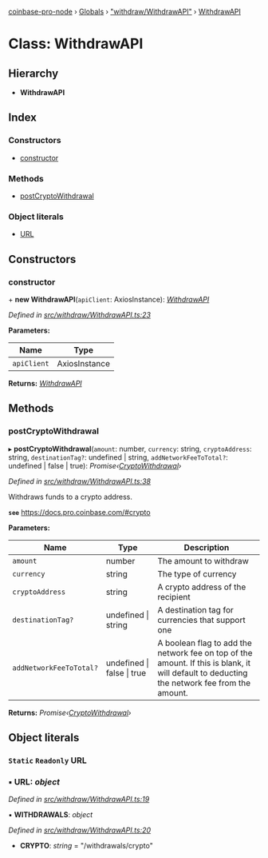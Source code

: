 [coinbase-pro-node](../README.md) › [Globals](../globals.md) › ["withdraw/WithdrawAPI"](../modules/_withdraw_withdrawapi_.md) › [WithdrawAPI](_withdraw_withdrawapi_.withdrawapi.md)

# Class: WithdrawAPI

## Hierarchy

- **WithdrawAPI**

## Index

### Constructors

- [constructor](_withdraw_withdrawapi_.withdrawapi.md#constructor)

### Methods

- [postCryptoWithdrawal](_withdraw_withdrawapi_.withdrawapi.md#postcryptowithdrawal)

### Object literals

- [URL](_withdraw_withdrawapi_.withdrawapi.md#static-readonly-url)

## Constructors

### constructor

\+ **new WithdrawAPI**(`apiClient`: AxiosInstance): _[WithdrawAPI](_withdraw_withdrawapi_.withdrawapi.md)_

_Defined in [src/withdraw/WithdrawAPI.ts:23](https://github.com/bennyn/coinbase-pro-node/blob/ea7299d/src/withdraw/WithdrawAPI.ts#L23)_

**Parameters:**

| Name        | Type          |
| ----------- | ------------- |
| `apiClient` | AxiosInstance |

**Returns:** _[WithdrawAPI](_withdraw_withdrawapi_.withdrawapi.md)_

## Methods

### postCryptoWithdrawal

▸ **postCryptoWithdrawal**(`amount`: number, `currency`: string, `cryptoAddress`: string, `destinationTag?`: undefined | string, `addNetworkFeeToTotal?`: undefined | false | true): _Promise‹[CryptoWithdrawal](../interfaces/_withdraw_withdrawapi_.cryptowithdrawal.md)›_

_Defined in [src/withdraw/WithdrawAPI.ts:38](https://github.com/bennyn/coinbase-pro-node/blob/ea7299d/src/withdraw/WithdrawAPI.ts#L38)_

Withdraws funds to a crypto address.

**`see`** https://docs.pro.coinbase.com/#crypto

**Parameters:**

| Name | Type | Description |
| --- | --- | --- |
| `amount` | number | The amount to withdraw |
| `currency` | string | The type of currency |
| `cryptoAddress` | string | A crypto address of the recipient |
| `destinationTag?` | undefined &#124; string | A destination tag for currencies that support one |
| `addNetworkFeeToTotal?` | undefined &#124; false &#124; true | A boolean flag to add the network fee on top of the amount. If this is blank, it will default to deducting the network fee from the amount. |

**Returns:** _Promise‹[CryptoWithdrawal](../interfaces/_withdraw_withdrawapi_.cryptowithdrawal.md)›_

## Object literals

### `Static` `Readonly` URL

### ▪ **URL**: _object_

_Defined in [src/withdraw/WithdrawAPI.ts:19](https://github.com/bennyn/coinbase-pro-node/blob/ea7299d/src/withdraw/WithdrawAPI.ts#L19)_

▪ **WITHDRAWALS**: _object_

_Defined in [src/withdraw/WithdrawAPI.ts:20](https://github.com/bennyn/coinbase-pro-node/blob/ea7299d/src/withdraw/WithdrawAPI.ts#L20)_

- **CRYPTO**: _string_ = "/withdrawals/crypto"
